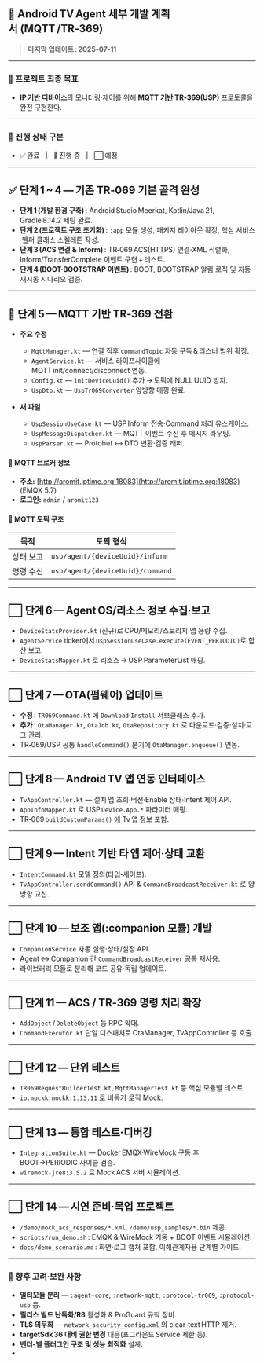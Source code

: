 ## 🚩 Android TV Agent 세부 개발 계획서 (MQTT /TR‑369)

> **마지막 업데이트 : 2025‑07‑11**

---

### 📌 프로젝트 최종 목표

* **IP 기반 디바이스**의 모니터링·제어를 위해 **MQTT 기반 TR‑369(USP)** 프로토콜을 완전 구현한다.

---

### 📌 진행 상태 구분

* ✅ 완료   |   🚧 진행 중   |   ⬜ 예정

---

## ✅ 단계 1 ~ 4 — 기존 TR‑069 기본 골격 완성

* **단계 1 (개발 환경 구축)** : Android Studio Meerkat, Kotlin/Java 21, Gradle 8.14.2 세팅 완료.
* **단계 2 (프로젝트 구조 초기화)** : `:app` 모듈 생성, 패키지 레이아웃 확정, 핵심 서비스·헬퍼 클래스 스켈레톤 작성.
* **단계 3 (ACS 연결 & Inform)** : TR‑069 ACS(HTTPS) 연결·XML 직렬화, Inform/TransferComplete 이벤트 구현 + 테스트.
* **단계 4 (BOOT·BOOTSTRAP 이벤트)** : BOOT, BOOTSTRAP 알림 로직 및 자동 재시동 시나리오 검증.

---

## 🚧 단계 5 — **MQTT 기반 TR‑369 전환**

* **주요 수정**

  * `MqttManager.kt` ― 연결 직후 `commandTopic` 자동 구독 & 리스너 범위 확장.
  * `AgentService.kt` ― 서비스 라이프사이클에 MQTT init/connect/disconnect 연동.
  * `Config.kt` ― `initDeviceUuid()` 추가 → 토픽에 NULL UUID 방지.
  * `UspDto.kt` ― `UspTr069Converter` 양방향 매핑 완료.
* **새 파일**

  * `UspSessionUseCase.kt` ― USP Inform 전송·Command 처리 유스케이스.
  * `UspMessageDispatcher.kt` ― MQTT 이벤트 수신 후 메시지 라우팅.
  * `UspParser.kt` ― Protobuf ↔ DTO 변환·검증 래퍼.

#### 🔗 MQTT 브로커 정보

* **주소:** [http://aromit.iptime.org:18083](http://aromit.iptime.org:18083) (EMQX 5.7)
* **로그인:** `admin` / `aromit123`

#### 📡 MQTT 토픽 구조

| 목적    | 토픽 형식                            |
| ----- | -------------------------------- |
| 상태 보고 | `usp/agent/{deviceUuid}/inform`  |
| 명령 수신 | `usp/agent/{deviceUuid}/command` |

---

## ⬜ 단계 6 — Agent OS/리소스 정보 수집·보고

* `DeviceStatsProvider.kt` (신규)로 CPU/메모리/스토리지·앱 용량 수집.
* `AgentService` ticker에서 `UspSessionUseCase.execute(EVENT_PERIODIC)`로 합산 보고.
* `DeviceStatsMapper.kt` 로 리소스 → USP ParameterList 매핑.

---

## ⬜ 단계 7 — OTA(펌웨어) 업데이트

* **수정** : `TR069Command.kt` 에 `Download`·`Install` 서브클래스 추가.
* **추가** : `OtaManager.kt`, `OtaJob.kt`, `OtaRepository.kt` 로 다운로드·검증·설치·로그 관리.
* TR‑069/USP 공통 `handleCommand()` 분기에 `OtaManager.enqueue()` 연동.

---

## ⬜ 단계 8 — Android TV 앱 연동 인터페이스

* `TvAppController.kt` ― 설치 앱 조회·버전·Enable 상태·Intent 제어 API.
* `AppInfoMapper.kt` 로 USP `Device.App.*` 파라미터 매핑.
* TR‑069 `buildCustomParams()` 에 Tv 앱 정보 포함.

---

## ⬜ 단계 9 — Intent 기반 타 앱 제어·상태 교환

* `IntentCommand.kt` 모델 정의(타입‑세이프).
* `TvAppController.sendCommand()` API & `CommandBroadcastReceiver.kt` 로 양방향 교신.

---

## ⬜ 단계 10 — 보조 앱(**:companion** 모듈) 개발

* `CompanionService` 자동 실행·상태/설정 API.
* Agent ↔ Companion 간 `CommandBroadcastReceiver` 공통 재사용.
* 라이브러리 모듈로 분리해 코드 공유·독립 업데이트.

---

## ⬜ 단계 11 — ACS / TR‑369 명령 처리 확장

* `AddObject` / `DeleteObject` 등 RPC 확대.
* `CommandExecutor.kt` 단일 디스패처로 OtaManager, TvAppController 등 호출.

---

## ⬜ 단계 12 — 단위 테스트

* `TR069RequestBuilderTest.kt`, `MqttManagerTest.kt` 등 핵심 모듈별 테스트.
* `io.mockk:mockk:1.13.11` 로 비동기 로직 Mock.

---

## ⬜ 단계 13 — 통합 테스트·디버깅

* `IntegrationSuite.kt` ― Docker EMQX·WireMock 구동 후 BOOT→PERIODIC 사이클 검증.
* `wiremock-jre8:3.5.2` 로 Mock ACS 서버 시뮬레이션.

---

## ⬜ 단계 14 — 시연 준비·목업 프로젝트

* `/demo/mock_acs_responses/*.xml`, `/demo/usp_samples/*.bin` 제공.
* `scripts/run_demo.sh` : EMQX & WireMock 기동 + BOOT 이벤트 시뮬레이션.
* `docs/demo_scenario.md` : 화면·로그 캡처 포함, 이해관계자용 단계별 가이드.

---

### 📌 향후 고려·보완 사항

* **멀티모듈 분리** ― `:agent-core`, `:network-mqtt`, `:protocol-tr069`, `:protocol-usp` 등.
* **릴리스 빌드 난독화/R8** 활성화 & ProGuard 규칙 정비.
* **TLS 의무화** ― `network_security_config.xml` 의 clear‑text HTTP 제거.
* **targetSdk 36 대비 권한 변경** 대응(포그라운드 Service 제한 등).
* **벤더‑별 플러그인 구조 및 성능 최적화** 설계.
* 